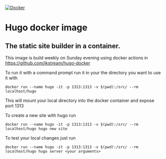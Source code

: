 [![Docker](https://github.com/ikstream/hugo-docker/actions/workflows/docker-publish.yaml/badge.svg?branch=main)](https://github.com/ikstream/hugo-docker/actions/workflows/docker-publish.yaml)

# Hugo docker image

The static site builder in a container. 
----
This image is build weekly on Sunday evening using docker actions in https://github.com/ikstream/hugo-docker

To run it with a command prompt run it in your the directory you want to use it with

```
docker run --name hugo -it -p 1313:1313 -v $(pwd):/src/ --rm localhost/hugo
```

This will mount your local directory into  the docker container and expose port 1313


To create a new site with hugo run
```
docker run --name hugo -it -p 1313:1313 -v $(pwd):/src/ --rm localhost/hugo hugo new site
```

To test your local changes just run
```
docker run --name hugo -it -p 1313:1313 -v $(pwd):/src/ --rm localhost/hugo hugo server <your arguments>
```
